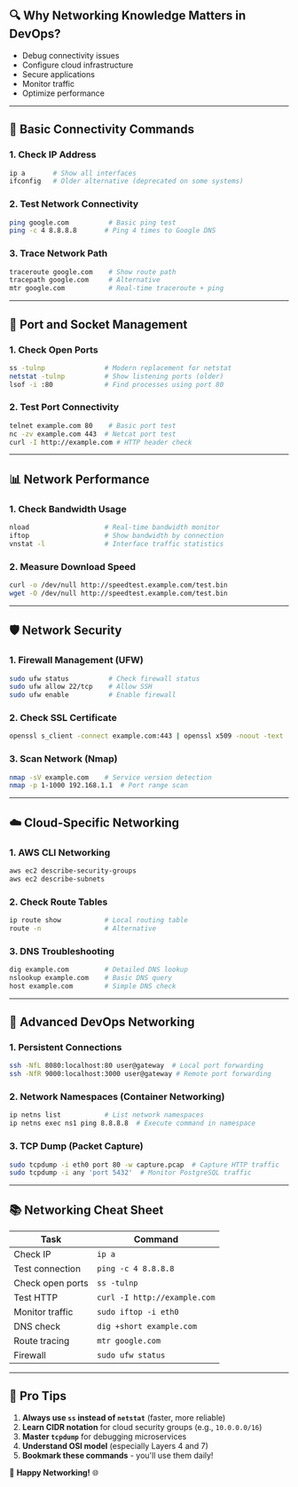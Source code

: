 ## **🔍 Why Networking Knowledge Matters in DevOps?**
- Debug connectivity issues
- Configure cloud infrastructure
- Secure applications
- Monitor traffic
- Optimize performance

---

## **📡 Basic Connectivity Commands**

### **1. Check IP Address**
```bash
ip a       # Show all interfaces
ifconfig   # Older alternative (deprecated on some systems)
```

### **2. Test Network Connectivity**
```bash
ping google.com          # Basic ping test
ping -c 4 8.8.8.8       # Ping 4 times to Google DNS
```

### **3. Trace Network Path**
```bash
traceroute google.com    # Show route path
tracepath google.com     # Alternative
mtr google.com           # Real-time traceroute + ping
```

---

## **🔌 Port and Socket Management**

### **1. Check Open Ports**
```bash
ss -tulnp               # Modern replacement for netstat
netstat -tulnp          # Show listening ports (older)
lsof -i :80             # Find processes using port 80
```

### **2. Test Port Connectivity**
```bash
telnet example.com 80    # Basic port test
nc -zv example.com 443  # Netcat port test
curl -I http://example.com # HTTP header check
```

---

## **📊 Network Performance**

### **1. Check Bandwidth Usage**
```bash
nload                   # Real-time bandwidth monitor
iftop                   # Show bandwidth by connection
vnstat -l               # Interface traffic statistics
```

### **2. Measure Download Speed**
```bash
curl -o /dev/null http://speedtest.example.com/test.bin
wget -O /dev/null http://speedtest.example.com/test.bin
```

---

## **🛡️ Network Security**

### **1. Firewall Management (UFW)**
```bash
sudo ufw status          # Check firewall status
sudo ufw allow 22/tcp    # Allow SSH
sudo ufw enable          # Enable firewall
```

### **2. Check SSL Certificate**
```bash
openssl s_client -connect example.com:443 | openssl x509 -noout -text
```

### **3. Scan Network (Nmap)**
```bash
nmap -sV example.com    # Service version detection
nmap -p 1-1000 192.168.1.1  # Port range scan
```

---

## **☁️ Cloud-Specific Networking**

### **1. AWS CLI Networking**
```bash
aws ec2 describe-security-groups
aws ec2 describe-subnets
```

### **2. Check Route Tables**
```bash
ip route show           # Local routing table
route -n                # Alternative
```

### **3. DNS Troubleshooting**
```bash
dig example.com         # Detailed DNS lookup
nslookup example.com    # Basic DNS query
host example.com        # Simple DNS check
```

---

## **🔧 Advanced DevOps Networking**

### **1. Persistent Connections**
```bash
ssh -NfL 8080:localhost:80 user@gateway  # Local port forwarding
ssh -NfR 9000:localhost:3000 user@gateway # Remote port forwarding
```

### **2. Network Namespaces (Container Networking)**
```bash
ip netns list           # List network namespaces
ip netns exec ns1 ping 8.8.8.8  # Execute command in namespace
```

### **3. TCP Dump (Packet Capture)**
```bash
sudo tcpdump -i eth0 port 80 -w capture.pcap  # Capture HTTP traffic
sudo tcpdump -i any 'port 5432'  # Monitor PostgreSQL traffic
```

---

## **📚 Networking Cheat Sheet**

| Task | Command |
|------|---------|
| Check IP | `ip a` |
| Test connection | `ping -c 4 8.8.8.8` |
| Check open ports | `ss -tulnp` |
| Test HTTP | `curl -I http://example.com` |
| Monitor traffic | `sudo iftop -i eth0` |
| DNS check | `dig +short example.com` |
| Route tracing | `mtr google.com` |
| Firewall | `sudo ufw status` |

---

## **🚀 Pro Tips**
1. **Always use `ss` instead of `netstat`** (faster, more reliable)
2. **Learn CIDR notation** for cloud security groups (e.g., `10.0.0.0/16`)
3. **Master `tcpdump`** for debugging microservices
4. **Understand OSI model** (especially Layers 4 and 7)
5. **Bookmark these commands** - you'll use them daily!

🐧 **Happy Networking!** 🌐
